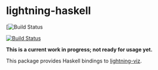 # lightning-haskell  

[![Build Status](https://travis-ci.org/cmoresid/lightning-haskell.svg?branch=master)  

[![Build Status](https://travis-ci.org/cmoresid/lightning-haskell.svg?branch=master)](https://travis-ci.org/cmoresid/lightning-haskell)  

**This is a current work in progress; not ready for usage yet.**  

This package provides Haskell bindings to
[lightning-viz](http://lightning-viz.org/).  
